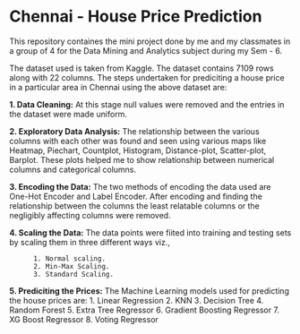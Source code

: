 # Chennai - House Price Prediction

This repository containes the mini project done by me and my classmates in a group of 4 for the Data Mining and Analytics subject during my Sem - 6.

The dataset used is taken from Kaggle.
The dataset contains 7109 rows along with 22 columns.
The steps undertaken for prediciting a house price in a particular area in Chennai using the above dataset are:

  **1. Data Cleaning:** At this stage null values were removed and the entries in the dataset were made uniform.

  **2. Exploratory Data Analysis:** The relationship between the various columns with each other was found and seen using various maps like Heatmap, Piechart, Countplot, Histogram, Distance-plot, Scatter-plot, Barplot. These plots helped me to show relationship between numerical columns and categorical columns.

  **3. Encoding the Data:** The two methods of encoding the data used are One-Hot Encoder and Label Encoder. After encoding and finding the relationship between the columns the least relatable columns or the negligibly affecting columns were removed.

  **4. Scaling the Data:** The data points were fiited into training and testing sets by scaling them in three different ways viz., 
 
          1. Normal scaling. 
          2. Min-Max Scaling. 
          3. Standard Scaling.

  **5. Prediciting the Prices:** The Machine Learning models used for predicting the house prices are:
          1. Linear Regression
          2. KNN
          3. Decision Tree
          4. Random Forest
          5. Extra Tree Regressor
          6. Gradient Boosting Regressor
          7. XG Boost Regressor
          8. Voting Regressor
